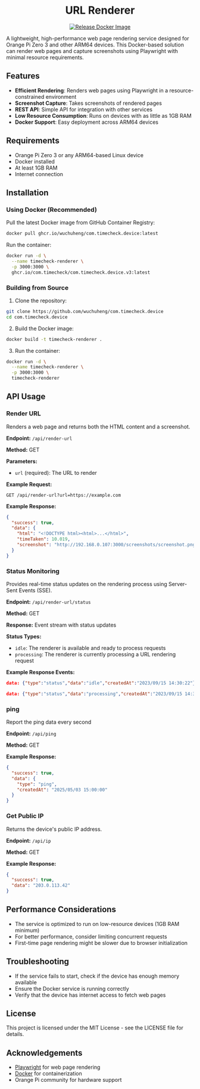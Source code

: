 <h1 align="center"> URL Renderer</h1>

<p align="center">
  <a href="https://github.com/wuchuheng/com.timecheck.device/actions/workflows/release.yaml">
    <img src="https://github.com/wuchuheng/com.timecheck.device/actions/workflows/release.yaml/badge.svg" alt="Release Docker Image">
  </a>
</p>

A lightweight, high-performance web page rendering service designed for Orange Pi Zero 3 and other ARM64 devices. This Docker-based solution can render web pages and capture screenshots using Playwright with minimal resource requirements.

## Features

- **Efficient Rendering**: Renders web pages using Playwright in a resource-constrained environment
- **Screenshot Capture**: Takes screenshots of rendered pages
- **REST API**: Simple API for integration with other services
- **Low Resource Consumption**: Runs on devices with as little as 1GB RAM
- **Docker Support**: Easy deployment across ARM64 devices

## Requirements

- Orange Pi Zero 3 or any ARM64-based Linux device
- Docker installed
- At least 1GB RAM
- Internet connection

## Installation

### Using Docker (Recommended)

Pull the latest Docker image from GitHub Container Registry:

```bash
docker pull ghcr.io/wuchuheng/com.timecheck.device:latest
```

Run the container:

```bash
docker run -d \
  --name timecheck-renderer \
  -p 3000:3000 \
  ghcr.io/com.timecheck/com.timecheck.device.v3:latest
```

### Building from Source

1. Clone the repository:

```bash
git clone https://github.com/wuchuheng/com.timecheck.device
cd com.timecheck.device
```

2. Build the Docker image:

```bash
docker build -t timecheck-renderer .
```

3. Run the container:

```bash
docker run -d \
  --name timecheck-renderer \
  -p 3000:3000 \
  timecheck-renderer
```

## API Usage

### Render URL

Renders a web page and returns both the HTML content and a screenshot.

**Endpoint:** `/api/render-url`

**Method:** GET

**Parameters:**

- `url` (required): The URL to render

**Example Request:**

```
GET /api/render-url?url=https://example.com
```

**Example Response:**

```json
{
  "success": true,
  "data": {
    "html": "<!DOCTYPE html><html>...</html>",
    "timeTaken": 10.019,
    "screenshot": "http://192.168.0.107:3000/screenshots/screenshot.png"
  }
}
```

### Status Monitoring

Provides real-time status updates on the rendering process using Server-Sent Events (SSE).

**Endpoint:** `/api/render-url/status`

**Method:** GET

**Response:** Event stream with status updates

**Status Types:**

- `idle`: The renderer is available and ready to process requests
- `processing`: The renderer is currently processing a URL rendering request

**Example Response Events:**

```json
data: {"type":"status","data":"idle","createdAt":"2023/09/15 14:30:22"}

data: {"type":"status","data":"processing","createdAt":"2023/09/15 14:30:25"}
```

### ping

Report the ping data every second

**Endpoint:** `/api/ping`

**Method:** GET

**Example Response:**

```json
{
  "success": true,
  "data": {
    "type": "ping",
    "createdAt": "2025/05/03 15:00:00"
  }
}
```

### Get Public IP

Returns the device's public IP address.

**Endpoint:** `/api/ip`

**Method:** GET

**Example Response:**

```json
{
  "success": true,
  "data": "203.0.113.42"
}
```

## Performance Considerations

- The service is optimized to run on low-resource devices (1GB RAM minimum)
- For better performance, consider limiting concurrent requests
- First-time page rendering might be slower due to browser initialization

## Troubleshooting

- If the service fails to start, check if the device has enough memory available
- Ensure the Docker service is running correctly
- Verify that the device has internet access to fetch web pages

## License

This project is licensed under the MIT License - see the LICENSE file for details.

## Acknowledgements

- [Playwright](https://playwright.dev/) for web page rendering
- [Docker](https://www.docker.com/) for containerization
- Orange Pi community for hardware support
